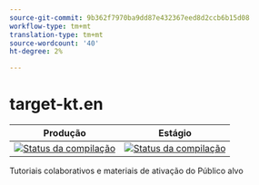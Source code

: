 ```yaml
---
source-git-commit: 9b362f7970ba9dd87e432367eed8d2ccb6b15d08
workflow-type: tm+mt
translation-type: tm+mt
source-wordcount: '40'
ht-degree: 2%

---
```

# target-kt.en

| Produção | Estágio |
|---|---|
| [![Status da compilação](https://docs.ci.corp.adobe.com/job/target-learn.en_production/badge/icon)](https://docs.ci.corp.adobe.com/job/target-learn.en_production/lastBuild) | [![Status da compilação](https://docs.ci.corp.adobe.com/job/target-learn.en_stage/badge/icon)](https://docs.ci.corp.adobe.com/job/target-learn.en_stage/lastBuild) |

Tutoriais colaborativos e materiais de ativação do Público alvo

